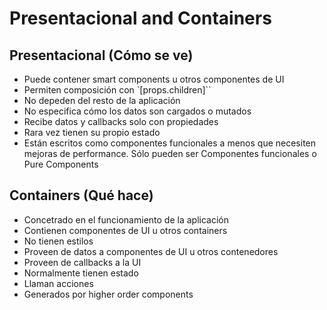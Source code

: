 
Presentacional and Containers
=============================

Presentacional (Cómo se ve)
---------------------------

  * Puede contener smart components u otros componentes de UI
  * Permiten composición con `[props.children]``
  * No depeden del resto de la aplicación
  * No especifica cómo los datos son cargados o mutados
  * Recibe datos y callbacks solo con propiedades
  * Rara vez tienen su propio estado
  * Están escritos como componentes funcionales a menos que necesiten mejoras de performance. Sólo pueden ser Componentes funcionales o Pure Components

Containers (Qué hace)
---------------------

  * Concetrado en el funcionamiento de la aplicación
  * Contienen componentes de UI u otros containers
  * No tienen estilos
  * Proveen de datos a componentes de UI u otros contenedores
  * Proveen de callbacks a la UI
  * Normalmente tienen estado
  * Llaman acciones
  * Generados por higher order components